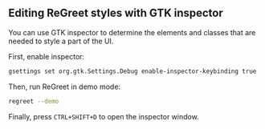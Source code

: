 ## Editing ReGreet styles with GTK inspector

You can use GTK inspector to determine the elements and classes that are needed to style a part of the UI.

First, enable inspector:
```bash
gsettings set org.gtk.Settings.Debug enable-inspector-keybinding true
````

Then, run ReGreet in demo mode:

```bash
regreet --demo
```

Finally, press `CTRL+SHIFT+D` to open the inspector window.

